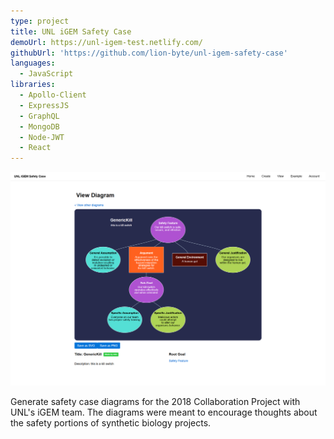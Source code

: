 ```yaml
---
type: project
title: UNL iGEM Safety Case
demoUrl: https://unl-igem-test.netlify.com/
githubUrl: 'https://github.com/lion-byte/unl-igem-safety-case'
languages:
  - JavaScript
libraries:
  - Apollo-Client
  - ExpressJS
  - GraphQL
  - MongoDB
  - Node-JWT
  - React
---
```


![UNL iGEM Safety Case](./unl-igem-safety-case.png)

Generate safety case diagrams for the 2018 Collaboration Project with UNL's iGEM team. The diagrams were meant to encourage thoughts about the safety portions of synthetic biology projects.

